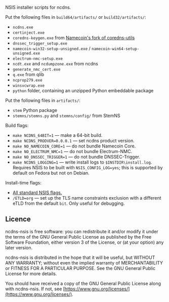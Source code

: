 
NSIS installer scripts for ncdns.

Put the following files in `build64/artifacts/` or `build32/artifacts/`:

  - `ncdns.exe`
  - `certinject.exe`
  - `coredns-keygen.exe` from [Namecoin's fork of coredns-utils](https://github.com/namecoin/coredns-utils-zsk)
  - `dnssec_trigger_setup.exe`
  - `namecoin-win32-setup-unsigned.exe` / `namecoin-win64-setup-unsigned.exe`
  - `electrum-nmc-setup.exe`
  - `ncdt.exe` and `ncdumpzone.exe` from ncdns
  - `generate_nmc_cert.exe`
  - `q.exe` from qlib
  - `ncprop279.exe`
  - `winsvcwrap.exe`
  - `python` folder, containing an unzipped Python embeddable package

Put the following files in `artifacts/`:

  - `stem` Python package
  - `stemns/stemns.py` and `stemns/config/` from StemNS

Build flags:

  - `make NCDNS_64BIT=1` — make a 64-bit build.
  - `make NCDNS_PRODVER=0.0.0.1` — set ncdns product version.
  - `make NO_NAMECOIN_CORE=1` — do not bundle Namecoin Core.
  - `make NO_ELECTRUM_NMC=1` — do not bundle Electrum-NMC.
  - `make NO_DNSSEC_TRIGGER=1` — do not bundle DNSSEC-Trigger.
  - `make NCDNS_LOGGING=1` — write install logs to `$INSTDIR\install.log`.  Requires NSIS to be built with `NSIS_CONFIG_LOG=yes`; this is supported by default on Fedora but not on Debian.

Install-time flags:

  - [All standard NSIS flags.](https://nsis.sourceforge.io/Docs/Chapter3.html#installerusage)
  - `/ETLD=org` — set up the TLS name constraints exclusion with a different eTLD from the default `bit`.  Only useful for debugging.

## Licence

ncdns-nsis is free software: you can redistribute it and/or modify
it under the terms of the GNU General Public License as published by
the Free Software Foundation, either version 3 of the License, or
(at your option) any later version.

ncdns-nsis is distributed in the hope that it will be useful,
but WITHOUT ANY WARRANTY; without even the implied warranty of
MERCHANTABILITY or FITNESS FOR A PARTICULAR PURPOSE.  See the
GNU General Public License for more details.

You should have received a copy of the GNU General Public License
along with ncdns-nsis.  If not, see [https://www.gnu.org/licenses/](https://www.gnu.org/licenses/).
